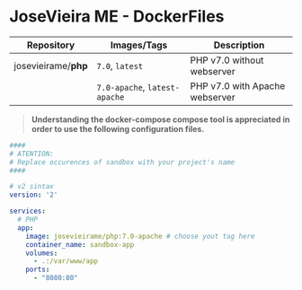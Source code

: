 # JoseVieira ME - DockerFiles

|Repository                | Images/Tags                   | Description                                        |
|--------------------------|-------------------------------|----------------------------------------------------|
| josevieirame/**php**     | `7.0`, `latest`               | PHP v7.0 without webserver                         |
|                          | `7.0-apache`, `latest-apache` | PHP v7.0 with Apache webserver                     |


> **Understanding the docker-compose compose tool is appreciated in order to use the following configuration files.**

```yml
####
# ATENTION:
# Replace occurences of sandbox with your project's name
####

# v2 sintax
version: '2'

services:
  # PHP
  app:
    image: josevieirame/php:7.0-apache # choose yout tag here
    container_name: sandbox-app
    volumes:
      - .:/var/www/app
    ports:
      - "8080:80"
```
